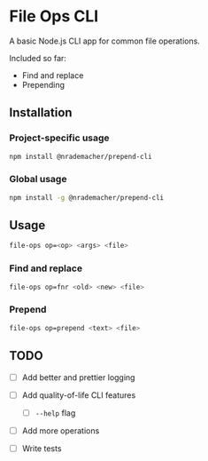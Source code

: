 # File Ops CLI

A basic Node.js CLI app for common file operations.

Included so far:

- Find and replace
- Prepending

## Installation

### Project-specific usage

```bash
npm install @nrademacher/prepend-cli
```
### Global usage

```bash
npm install -g @nrademacher/prepend-cli
```

## Usage

```bash
file-ops op=<op> <args> <file>
```

### Find and replace

```bash
file-ops op=fnr <old> <new> <file>
```

### Prepend

```bash
file-ops op=prepend <text> <file>
```

## TODO

- [ ] Add better and prettier logging
- [ ] Add quality-of-life CLI features
  - [ ] `--help` flag
- [ ] Add more operations
- [ ] Write tests

